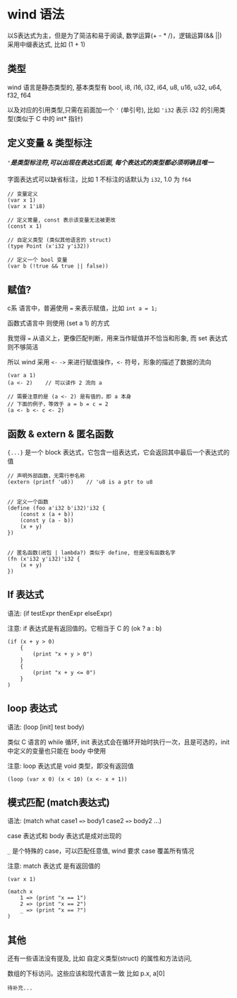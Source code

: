 # wind 语法 
以S表达式为主，但是为了简洁和易于阅读, 数学运算(+ - * /)，逻辑运算(&& ||) 采用中缀表达式, 比如 (1 + 1)


## 类型
wind 语言是静态类型的, 基本类型有 bool, i8, i16, i32, i64, u8, u16, u32, u64, f32, f64

以及对应的引用类型,只需在前面加一个 `'` (单引号), 比如 `'i32` 表示 i32 的引用类型(类似于 C 中的 int* 指针)


## 定义变量 & 类型标注

#### *`'`是类型标注符,可以出现在表达式后面, 每个表达式的类型都必须明确且唯一*

字面表达式可以缺省标注，比如 1 不标注的话默认为 `i32`, 1.0 为 `f64`
```
// 变量定义
(var x 1)
(var x 1'i8)

// 定义常量, const 表示该变量无法被更改
(const x 1)

// 自定义类型 (类似其他语言的 struct)
(type Point (x'i32 y'i32))

// 定义一个 bool 变量
(var b (!true && true || false))
```

## 赋值?
c系 语言中，普遍使用 `=` 来表示赋值，比如 `int a = 1;`

函数式语言中 则使用 (set a 1) 的方式

我觉得 `=` 从语义上，更像匹配判断，用来当作赋值并不恰当和形象, 而 set 表达式则不够简洁

所以 wind 采用 `<-` `->` 来进行赋值操作，`<-` 符号，形象的描述了数据的流向

```
(var a 1)
(a <- 2)    // 可以读作 2 流向 a

// 需要注意的是 (a <- 2) 是有值的，即 a 本身
// 下面的例子，等效于 a = b = c = 2
(a <- b <- c <- 2)
```

## 函数 & extern & 匿名函数
`{...}` 是一个 block 表达式，它包含一组表达式，它会返回其中最后一个表达式的值
```
// 声明外部函数，无需行参名称
(extern (printf 'u8))    // 'u8 is a ptr to u8


// 定义一个函数
(define (foo a'i32 b'i32)'i32 {
    (const x (a + b))
    (const y (a - b))
    (x + y)
})


// 匿名函数(闭包 | lambda?) 类似于 define, 但是没有函数名字
(fn (x'i32 y'i32)'i32 {
    (x + y)
})
```

## If 表达式
语法: (if testExpr thenExpr elseExpr)

注意: if 表达式是有返回值的。它相当于 C 的 (ok ? a : b)
```
(if (x + y > 0)
    {
        (print "x + y > 0")
    }
    {
        (print "x + y <= 0")
    }
)
```

## loop 表达式
语法: (loop [init] test body)

类似 C 语言的 while 循环, init 表达式会在循环开始时执行一次，且是可选的，init 中定义的变量也只能在 body 中使用

注意: loop 表达式是 void 类型，即没有返回值
```
(loop (var x 0) (x < 10) (x <- x + 1))
```


## 模式匹配 (match表达式)
语法: (match what case1 `=>` body1 case2 `=>` body2 ...)

case 表达式和 body 表达式是成对出现的

`_` 是个特殊的 case，可以匹配任意值, wind 要求 case 覆盖所有情况

注意: match 表达式 是有返回值的
```
(var x 1)

(match x 
    1 => (print "x == 1")
    2 => (print "x == 2")
    _ => (print "x == ?")
)
```

## 其他
还有一些语法没有提及, 比如 自定义类型(struct) 的属性和方法访问, 

数组的下标访问。这些应该和现代语言一致 比如 p.x, a[0]

```
待补充...
```